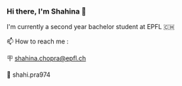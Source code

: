 ### Hi there, I'm Shahina 👋

I'm currently a second year bachelor student at EPFL 🇨🇭


📫 How to reach me : 

  🪧 shahina.chopra@epfl.ch
  
  📱 shahi.pra974
  

